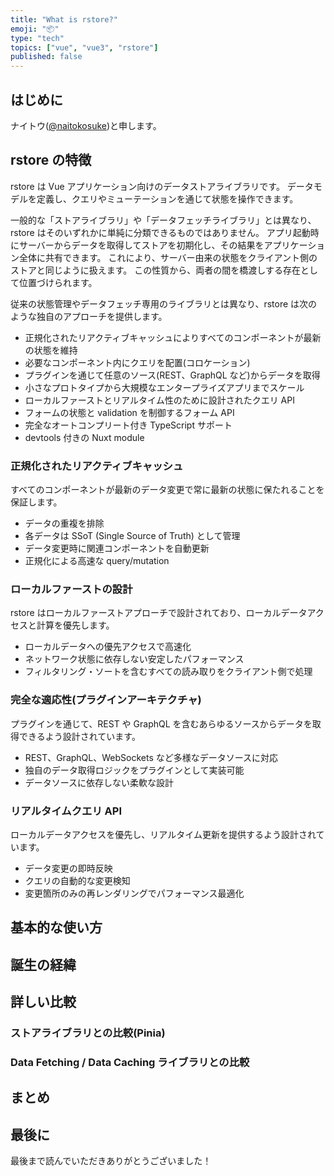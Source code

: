 ```yaml
---
title: "What is rstore?"
emoji: "📦"
type: "tech"
topics: ["vue", "vue3", "rstore"]
published: false
---
```


## はじめに

ナイトウ([@naitokosuke](https://twitter.com/naitokosuke))と申します。

<!-- 記事のモチベーションを書く -->

## rstore の特徴

rstore は Vue アプリケーション向けのデータストアライブラリです。
データモデルを定義し、クエリやミューテーションを通じて状態を操作できます。

一般的な「ストアライブラリ」や「データフェッチライブラリ」とは異なり、rstore はそのいずれかに単純に分類できるものではありません。
アプリ起動時にサーバーからデータを取得してストアを初期化し、その結果をアプリケーション全体に共有できます。
これにより、サーバー由来の状態をクライアント側のストアと同じように扱えます。
この性質から、両者の間を橋渡しする存在として位置づけられます。

従来の状態管理やデータフェッチ専用のライブラリとは異なり、rstore は次のような独自のアプローチを提供します。

- 正規化されたリアクティブキャッシュによりすべてのコンポーネントが最新の状態を維持
- 必要なコンポーネント内にクエリを配置(コロケーション)
- プラグインを通じて任意のソース(REST、GraphQL など)からデータを取得
- 小さなプロトタイプから大規模なエンタープライズアプリまでスケール
- ローカルファーストとリアルタイム性のために設計されたクエリ API
- フォームの状態と validation を制御するフォーム API
- 完全なオートコンプリート付き TypeScript サポート
- devtools 付きの Nuxt module

### 正規化されたリアクティブキャッシュ

すべてのコンポーネントが最新のデータ変更で常に最新の状態に保たれることを保証します。

- データの重複を排除
- 各データは SSoT (Single Source of Truth) として管理
- データ変更時に関連コンポーネントを自動更新
- 正規化による高速な query/mutation

### ローカルファーストの設計

rstore はローカルファーストアプローチで設計されており、ローカルデータアクセスと計算を優先します。

- ローカルデータへの優先アクセスで高速化
- ネットワーク状態に依存しない安定したパフォーマンス
- フィルタリング・ソートを含むすべての読み取りをクライアント側で処理

### 完全な適応性(プラグインアーキテクチャ)

プラグインを通じて、REST や GraphQL を含むあらゆるソースからデータを取得できるよう設計されています。

- REST、GraphQL、WebSockets など多様なデータソースに対応
- 独自のデータ取得ロジックをプラグインとして実装可能
- データソースに依存しない柔軟な設計

### リアルタイムクエリ API

ローカルデータアクセスを優先し、リアルタイム更新を提供するよう設計されています。

- データ変更の即時反映
- クエリの自動的な変更検知
- 変更箇所のみの再レンダリングでパフォーマンス最適化

## 基本的な使い方

<!-- セットアップや導入手順を調べて整理する -->

## 誕生の経緯

<!-- なぜこのライブラリが作られたのかを調べる -->
<!-- Vue/Nuxt における既存デファクトとの関係を整理する -->
<!-- デファクトが存在しない領域に挑む意義を示す -->

## 詳しい比較

### ストアライブラリとの比較(Pinia)

### Data Fetching / Data Caching ライブラリとの比較

<!-- Pinia Colada, Apollo Client, TanStack Query との比較 -->

## まとめ

<!-- rstore の位置づけを整理する -->

## 最後に

<!-- 所感と今後の展望 -->

最後まで読んでいただきありがとうございました！
